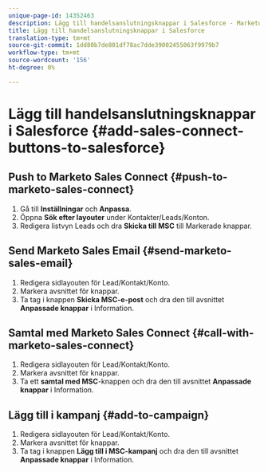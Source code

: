 ```yaml
---
unique-page-id: 14352463
description: Lägg till handelsanslutningsknappar i Salesforce - Marketo Docs - produktdokumentation
title: Lägg till handelsanslutningsknappar i Salesforce
translation-type: tm+mt
source-git-commit: 1dd80b7de801df78ac7dde39002455063f9979b7
workflow-type: tm+mt
source-wordcount: '156'
ht-degree: 0%

---
```



# Lägg till handelsanslutningsknappar i Salesforce {#add-sales-connect-buttons-to-salesforce}

## Push to Marketo Sales Connect {#push-to-marketo-sales-connect}

1. Gå till **Inställningar** och **Anpassa**.
1. Öppna **Sök efter layouter** under Kontakter/Leads/Konton.
1. Redigera listvyn Leads och dra **Skicka till MSC** till Markerade knappar.

## Send Marketo Sales Email {#send-marketo-sales-email}

1. Redigera sidlayouten för Lead/Kontakt/Konto.
1. Markera avsnittet för knappar.
1. Ta tag i knappen **Skicka MSC-e-post** och dra den till avsnittet **Anpassade knappar** i Information.

## Samtal med Marketo Sales Connect {#call-with-marketo-sales-connect}

1. Redigera sidlayouten för Lead/Kontakt/Konto.
1. Markera avsnittet för knappar.
1. Ta ett **samtal med MSC**-knappen och dra den till avsnittet **Anpassade knappar** i Information.

## Lägg till i kampanj {#add-to-campaign}

1. Redigera sidlayouten för Lead/Kontakt/Konto.
1. Markera avsnittet för knappar.
1. Ta tag i knappen **Lägg till i MSC-kampanj** och dra den till avsnittet **Anpassade knappar** i Information.
